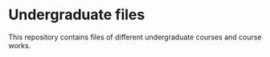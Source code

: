 # Undergraduate files

This repository contains files of different undergraduate courses and course works.